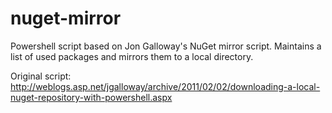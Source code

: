 nuget-mirror
============

Powershell script based on Jon Galloway's NuGet mirror script. Maintains a list of used packages and mirrors them to a local directory.

Original script: http://weblogs.asp.net/jgalloway/archive/2011/02/02/downloading-a-local-nuget-repository-with-powershell.aspx

